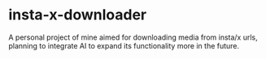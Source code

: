 # insta-x-downloader
A personal project of mine aimed for downloading media from insta/x urls, planning to integrate AI to expand its functionality more in the future.
